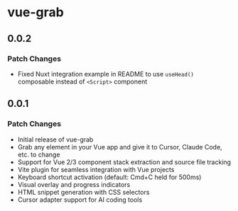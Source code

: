 # vue-grab

## 0.0.2

### Patch Changes

- Fixed Nuxt integration example in README to use `useHead()` composable instead of `<Script>` component

## 0.0.1

### Patch Changes

- Initial release of vue-grab
- Grab any element in your Vue app and give it to Cursor, Claude Code, etc. to change
- Support for Vue 2/3 component stack extraction and source file tracking
- Vite plugin for seamless integration with Vue projects
- Keyboard shortcut activation (default: Cmd+C held for 500ms)
- Visual overlay and progress indicators
- HTML snippet generation with CSS selectors
- Cursor adapter support for AI coding tools
